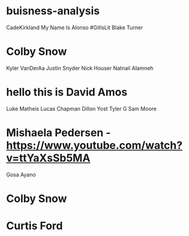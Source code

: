 # buisness-analysis
CadeKirkland
My Name Is Alonso #GitIsLit
Blake Turner
# Colby Snow
Kyler VanDerAa
Justin Snyder
Nick Houser
Natnail Alamneh
# hello this is David Amos
Luke Matheis
Lucas Chapman
Dillon Yost
Tyler G
Sam Moore
# Mishaela Pedersen - https://www.youtube.com/watch?v=ttYaXsSb5MA
Gosa Ayano
# Colby Snow
# Curtis Ford